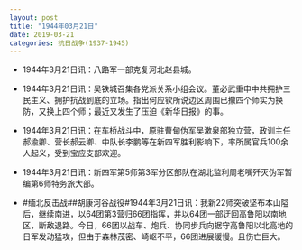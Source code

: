 ```yaml
---
layout: post
title: "1944年03月21日"
date: 2019-03-21
categories: 抗日战争(1937-1945)
---
```


<meta name="referrer" content="no-referrer" />

- 1944年3月21日讯：八路军一部克复河北赵县城。 

- 1944年3月21日讯：吴铁城召集各党派关系小组会议。董必武重申中共拥护三民主义、拥护抗战到底的立场。指出何应钦所说边区周围已撤四个师实为换防，又换上四个师；最近又发生了压迫《新华日报》的事。 

- 1944年3月21日讯：在车桥战斗中，原驻曹甸伪军吴漱泉部独立营，政训主任郝渝卿、营长郝云卿、中队长李鹏等在新四军胜利影响下，率所属官兵100余人起义，受到宝应支部欢迎。 

- 1944年3月21日讯：新四军第5师第3军分区部队在湖北监利周老嘴歼灭伪军暂编第6师特务旅大部。 

- #缅北反击战##胡康河谷战役#1944年3月21日讯：我新22师突破坚布本山隘后，继续南进，以64团第3营归66团指挥，并以64团一部迂回高鲁阳以南地区，断敌退路。今日，66团以战车、炮兵、协同步兵向据守高鲁阳以北高地的日军发动猛攻，但由于森林茂密、崎岖不平，66团进展缓慢。且伤亡巨大。 

